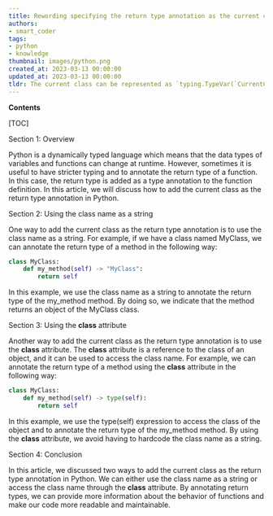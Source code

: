 ```yaml
---
title: Rewording specifying the return type annotation as the current class
authors:
- smart_coder
tags:
- python
- knowledge
thumbnail: images/python.png
created_at: 2023-03-13 00:00:00
updated_at: 2023-03-13 00:00:00
tldr: The current class can be represented as `typing.TypeVar(`CurrentClassName`, bound=object)` in Python return type annotations.
---
```


**Contents**

[TOC]

Section 1: Overview

Python is a dynamically typed language which means that the data types of variables and functions can change at runtime. However, sometimes it is useful to have stricter typing and to annotate the return type of a function. In this case, the return type is added as a type annotation to the function definition. In this article, we will discuss how to add the current class as the return type annotation in Python.

Section 2: Using the class name as a string

One way to add the current class as the return type annotation is to use the class name as a string. For example, if we have a class named MyClass, we can annotate the return type of a method in the following way:

```python
class MyClass:
    def my_method(self) -> "MyClass":
        return self
```

In this example, we use the class name as a string to annotate the return type of the my_method method. By doing so, we indicate that the method returns an object of the MyClass class.

Section 3: Using the __class__ attribute

Another way to add the current class as the return type annotation is to use the __class__ attribute. The __class__ attribute is a reference to the class of an object, and it can be used to access the class name. For example, we can annotate the return type of a method using the __class__ attribute in the following way:

```python
class MyClass:
    def my_method(self) -> type(self):
        return self
```

In this example, we use the type(self) expression to access the class of the object and to annotate the return type of the my_method method. By using the __class__ attribute, we avoid having to hardcode the class name as a string.

Section 4: Conclusion

In this article, we discussed two ways to add the current class as the return type annotation in Python. We can either use the class name as a string or access the class name through the __class__ attribute. By annotating return types, we can provide more information about the behavior of functions and make our code more readable and maintainable.

